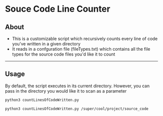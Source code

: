 # Souce Code Line Counter

About
-----------
- This is a customizable script which recursively counts every line of code you've written in a given directory
- It reads in a confguration file (fileTypes.txt) which contains all the file types for the source code files you'd like it to count

__________________________


Usage
----------
By default, the script executes in its current directory. However, you can pass in the directory you would like it to scan as a parameter
```bash
python3 countLinesOfCodeWritten.py
```
```bash
python3 countLinesOfCodeWritten.py /super/cool/project/source_code
```
